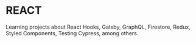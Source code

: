 # REACT
Learning projects about React Hooks, Gatsby, GraphQL, Firestore, Redux, Styled Components, Testing Cypress, among others.
